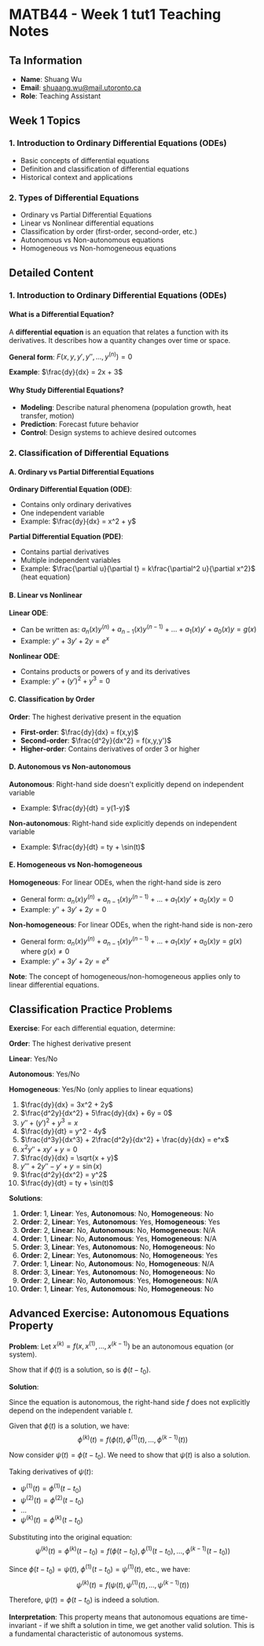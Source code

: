 # MATB44 - Week 1 tut1 Teaching Notes

## Ta Information

- **Name**: Shuang Wu
- **Email**: shuaang.wu@mail.utoronto.ca
- **Role**: Teaching Assistant

## Week 1 Topics

### 1. Introduction to Ordinary Differential Equations (ODEs)

- Basic concepts of differential equations
- Definition and classification of differential equations
- Historical context and applications

### 2. Types of Differential Equations

- Ordinary vs Partial Differential Equations
- Linear vs Nonlinear differential equations
- Classification by order (first-order, second-order, etc.)
- Autonomous vs Non-autonomous equations
- Homogeneous vs Non-homogeneous equations

## Detailed Content

### 1. Introduction to Ordinary Differential Equations (ODEs)

#### What is a Differential Equation?

A **differential equation** is an equation that relates a function with its derivatives. It describes how a quantity changes over time or space.

**General form**: $F(x, y, y', y'', ..., y^{(n)}) = 0$

**Example**: $\frac{dy}{dx} = 2x + 3$

#### Why Study Differential Equations?

- **Modeling**: Describe natural phenomena (population growth, heat transfer, motion)
- **Prediction**: Forecast future behavior
- **Control**: Design systems to achieve desired outcomes

### 2. Classification of Differential Equations

#### A. Ordinary vs Partial Differential Equations

**Ordinary Differential Equation (ODE)**:

- Contains only ordinary derivatives
- One independent variable
- Example: $\frac{dy}{dx} = x^2 + y$

**Partial Differential Equation (PDE)**:

- Contains partial derivatives
- Multiple independent variables
- Example: $\frac{\partial u}{\partial t} = k\frac{\partial^2 u}{\partial x^2}$ (heat equation)

#### B. Linear vs Nonlinear

**Linear ODE**:

- Can be written as: $a_n(x)y^{(n)} + a_{n-1}(x)y^{(n-1)} + ... + a_1(x)y' + a_0(x)y = g(x)$
- Example: $y'' + 3y' + 2y = e^x$

**Nonlinear ODE**:

- Contains products or powers of y and its derivatives
- Example: $y'' + (y')^2 + y^3 = 0$

#### C. Classification by Order

**Order**: The highest derivative present in the equation

- **First-order**: $\frac{dy}{dx} = f(x,y)$
- **Second-order**: $\frac{d^2y}{dx^2} = f(x,y,y')$
- **Higher-order**: Contains derivatives of order 3 or higher

#### D. Autonomous vs Non-autonomous

**Autonomous**: Right-hand side doesn't explicitly depend on independent variable

- Example: $\frac{dy}{dt} = y(1-y)$

**Non-autonomous**: Right-hand side explicitly depends on independent variable

- Example: $\frac{dy}{dt} = ty + \sin(t)$

#### E. Homogeneous vs Non-homogeneous

**Homogeneous**: For linear ODEs, when the right-hand side is zero

- General form: $a_n(x)y^{(n)} + a_{n-1}(x)y^{(n-1)} + ... + a_1(x)y' + a_0(x)y = 0$
- Example: $y'' + 3y' + 2y = 0$

**Non-homogeneous**: For linear ODEs, when the right-hand side is non-zero

- General form: $a_n(x)y^{(n)} + a_{n-1}(x)y^{(n-1)} + ... + a_1(x)y' + a_0(x)y = g(x)$ where $g(x) \neq 0$
- Example: $y'' + 3y' + 2y = e^x$

**Note**: The concept of homogeneous/non-homogeneous applies only to linear differential equations.

## Classification Practice Problems

**Exercise**: For each differential equation, determine:

**Order**: The highest derivative present

**Linear**: Yes/No

**Autonomous**: Yes/No

**Homogeneous**: Yes/No (only applies to linear equations)

1. $\frac{dy}{dx} = 3x^2 + 2y$
2. $\frac{d^2y}{dx^2} + 5\frac{dy}{dx} + 6y = 0$
3. $y'' + (y')^2 + y^3 = x$
4. $\frac{dy}{dt} = y^2 - 4y$
5. $\frac{d^3y}{dx^3} + 2\frac{d^2y}{dx^2} + \frac{dy}{dx} = e^x$
6. $x^2y'' + xy' + y = 0$
7. $\frac{dy}{dx} = \sqrt{x + y}$
8. $y''' + 2y'' - y' + y = \sin(x)$
9. $\frac{d^2y}{dx^2} = y^2$
10. $\frac{dy}{dt} = ty + \sin(t)$

**Solutions**:

1. **Order**: 1, **Linear**: Yes, **Autonomous**: No, **Homogeneous**: No
2. **Order**: 2, **Linear**: Yes, **Autonomous**: Yes, **Homogeneous**: Yes
3. **Order**: 2, **Linear**: No, **Autonomous**: No, **Homogeneous**: N/A
4. **Order**: 1, **Linear**: No, **Autonomous**: Yes, **Homogeneous**: N/A
5. **Order**: 3, **Linear**: Yes, **Autonomous**: No, **Homogeneous**: No
6. **Order**: 2, **Linear**: Yes, **Autonomous**: No, **Homogeneous**: Yes
7. **Order**: 1, **Linear**: No, **Autonomous**: No, **Homogeneous**: N/A
8. **Order**: 3, **Linear**: Yes, **Autonomous**: No, **Homogeneous**: No
9. **Order**: 2, **Linear**: No, **Autonomous**: Yes, **Homogeneous**: N/A
10. **Order**: 1, **Linear**: Yes, **Autonomous**: No, **Homogeneous**: No

## Advanced Exercise: Autonomous Equations Property

**Problem**: Let $x^{(k)} = f(x, x^{(1)}, ..., x^{(k-1)})$ be an autonomous equation (or system).

Show that if $\phi(t)$ is a solution, so is $\phi(t-t_0)$.

**Solution**:

Since the equation is autonomous, the right-hand side $f$ does not explicitly depend on the independent variable $t$. 

Given that $\phi(t)$ is a solution, we have:
$$\phi^{(k)}(t) = f(\phi(t), \phi^{(1)}(t), ..., \phi^{(k-1)}(t))$$

Now consider $\psi(t) = \phi(t-t_0)$. We need to show that $\psi(t)$ is also a solution.

Taking derivatives of $\psi(t)$:
- $\psi^{(1)}(t) = \phi^{(1)}(t-t_0)$
- $\psi^{(2)}(t) = \phi^{(2)}(t-t_0)$
- ...
- $\psi^{(k)}(t) = \phi^{(k)}(t-t_0)$

Substituting into the original equation:
$$\psi^{(k)}(t) = \phi^{(k)}(t-t_0) = f(\phi(t-t_0), \phi^{(1)}(t-t_0), ..., \phi^{(k-1)}(t-t_0))$$

Since $\phi(t-t_0) = \psi(t)$, $\phi^{(1)}(t-t_0) = \psi^{(1)}(t)$, etc., we have:
$$\psi^{(k)}(t) = f(\psi(t), \psi^{(1)}(t), ..., \psi^{(k-1)}(t))$$

Therefore, $\psi(t) = \phi(t-t_0)$ is indeed a solution.

**Interpretation**: This property means that autonomous equations are time-invariant - if we shift a solution in time, we get another valid solution. This is a fundamental characteristic of autonomous systems.
